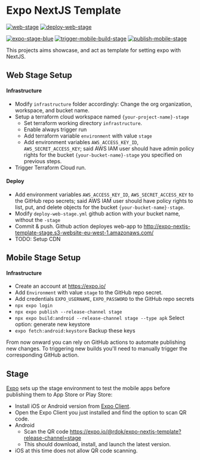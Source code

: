 # Expo NextJS Template
[![web-stage](https://img.shields.io/badge/Web-Stage-blue?style=flat-square&logo=amazon-aws)](http://expo-nextjs-template-stage.s3-website-eu-west-1.amazonaws.com/)
[![deploy-web-stage](https://github.com/rdok/expo-nextjs-template/workflows/Deploy%20Web%20Stage/badge.svg)](https://github.com/rdok/expo-nextjs-template/actions?query=workflow%3A%22Deploy+Web+Stage%22)

[![expo-stage-blue](https://img.shields.io/badge/Mobile-Stage-blue?style=flat-square&logo=expo)](https://expo.io/@rdok/expo-nextjs-template?release-channel=stage)
[![trigger-mobile-build-stage](https://github.com/rdok/expo-nextjs-template/workflows/trigger-mobile-build-stage/badge.svg)](https://github.com/rdok/expo-nextjs-template/actions?query=workflow%3Abuild-mobile-stage)
[![publish-mobile-stage](https://github.com/rdok/expo-nextjs-template/workflows/publish-mobile-stage/badge.svg)](https://github.com/rdok/expo-nextjs-template/actions?query=workflow%3Apublish-mobile-stage)

This projects aims showcase, and act as template for setting expo with NextJS.

## Web Stage Setup
#### Infrastructure
- Modify `infrastructure` folder accordingly: Change the org organization, workspace, and bucket name.
- Setup a terraform cloud workspace named `{your-project-name}-stage`
    - Set terraform working directory `infrastructure`. 
    - Enable always trigger run
    - Add terraform variable `environment` with value `stage`
    - Add environment variables `AWS_ACCESS_KEY_ID`, `AWS_SECRET_ACCESS_KEY`; said AWS IAM user should have admin policy rights for the bucket `{your-bucket-name}-stage` you specified on previous steps.
- Trigger Terraform Cloud run.
#### Deploy 
- Add environment variables `AWS_ACCESS_KEY_ID`, `AWS_SECRET_ACCESS_KEY` to the GitHub repo secrets; said AWS IAM user should have policy rights to list, put, and delete objects for the bucket `{your-bucket-name}-stage`.
- Modify `deploy-web-stage.yml` github action with your bucket name, without the `-stage`
- Commit & push. Github action deployes web-app to http://expo-nextjs-template-stage.s3-website-eu-west-1.amazonaws.com/ 
- TODO: Setup CDN
 
## Mobile Stage Setup
#### Infrastructure
- Create an account at https://expo.io/
- Add `Environment` with value `stage` to the GitHub repo secret.
- Add credentials `EXPO_USERNAME`, `EXPO_PASSWORD` to the GitHub repo secrets
- `npx expo login`
- `npx expo publish --release-channel stage`
- `npx expo build:android --release-channel stage --type apk` Select option: generate new keystore
- `expo fetch:android:keystore` Backup these keys
    
From now onward you can rely on GitHub actions to automate publishing new changes. 
To triggering new builds you'll need to manually trigger the corresponding GitHub action.

## Stage
[Expo](https://expo.io/) sets up the stage environment to test the mobile apps before publishing them to App Store or Play Store:
- Install iOS or Android version from [Expo Client](https://expo.io/tools#client).
- Open the Expo Client you just installed and find the option to scan QR code.   
- Android
  - Scan the QR code https://expo.io/@rdok/expo-nextjs-template?release-channel=stage
  - This should download, install, and launch the latest version.
- iOS at this time does not allow QR code scanning.
